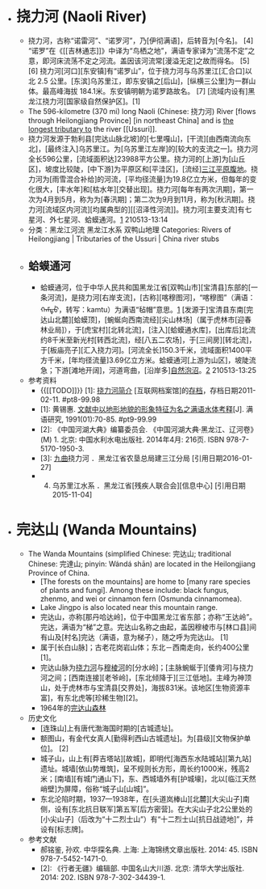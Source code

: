 - # 挠力河 (Naoli River)
    - 挠力河，古称“诺雷河”、“诺罗河”，乃[伊彻满语]，后转音为[今名]。 [4]  “诺罗”在《[[吉林通志]]》中译为“鸟栖之地”，满语专家译为“流荡不定”之意，即河床流荡不定之河流。盖因该河流常[漫溢无定]之故而得名。 [5]  [6]  挠力河[河口][东安镇]有“诺罗山”，位于挠力河与乌苏里江[汇合口]以北 2.5 公里。[东滨]乌苏里江，即东安镇之[后山]，[纵横三公里]为一群山体。最高峰海拔 184.1米。东安镇明朝为诺罗路故名。 [7] [流域内设有]黑龙江挠力河[国家级自然保护区]。[1]
    - The 596-kilometre (370 mi) long Naoli (Chinese: 挠力河) River [flows through Heilongjiang Province] [in northeast China] and is [the longest tributary to]([[tributary]]) the river [[Ussuri]].
    - 挠力河发源于勃利县[完达山脉北坡]的[七里嘎山]，[干流][由西南流向东北]，[最终注入]乌苏里江。为[乌苏里江左岸]的[较大的支流之一]。挠力河全长596公里，[流域面积达]23988平方公里。挠力河的[上游]为[山丘区]，坡度比较陡，[中下游]为平原区和[平洼区]，[流经][三江平原腹地]([[三江平原]])。挠力河为[雨雪混合补给]的河流，[平均径流量]为19.8亿立方米，但每年的变化很大，[丰水年]和[枯水年][交替出现]。挠力河[每年有两次汛期]，第一次为4月到5月，称为为[春汛期]；第二次为9月到11月，称为[秋汛期]。挠力河[流域区内河流][均属典型的][[沼泽性河流]]。挠力河[主要支流]有七星河、外七星河、蛤蟆通河。[1](((q1ZhHbSvz)))
210513-13:14
    - 分类：黑龙江河流 黑龙江水系 双鸭山地理
Categories: Rivers of Heilongjiang | Tributaries of the Ussuri | China river stubs
    - ## 蛤蟆通河
        - 蛤蟆通河，位于中华人民共和国黑龙江省[双鸭山市][宝清县]东部的[一条河流]，是挠力河[右岸支流]，[古称][喀穆图河]，“喀穆图”（满语：ᡴᠠᠮᡨᡠ，转写：kamtu）为满语“毡帽”意思。[1](((jFKq_u0OG))) [发源于]宝清县东南[完达山北麓][蛤蟆顶]，[蜿蜒向西南流经][尖山林场]（属于虎林市[迎春林业局]），于[虎宝村][北转北流]，[注入][蛤蟆通水库]，[出库后]北流约8千米至新光村[转西北流]，经[八五二农场]，于[三间房][转北流]，于[板庙亮子][汇入挠力河]。[河流全长]150.3千米，流域面积1400平方千米，[年均径流量]3.69亿立方米。蛤蟆通河[上游为山区]，坡陡流急；下游[滩地开阔]，河道弯曲，[沿岸多][自然泡沼](((RdXlGp3Vx)))。[2](((HggRIQukB)))
210513-13:25
    - 参考资料
        - {{[[TODO]]}} [1]: [挠力河简介](http://d.lotour.com/hljnaolihe/lvyoujianjie/) [互联网档案馆]的[存档](https://web.archive.org/web/20110211215047/http://d.lotour.com/hljnaolihe/lvyoujianjie)，存档日期2011-02-11. #pt8-99.98
        - [1]: 黄锡惠. [文献中以地形地貌的形象特征为名之满语水体考释](http://www.doc88.com/p-2714908924784.html)[J]. 满语研究, 1991(01):70-85. #pt9-99.99
        - [2]: 《中国河湖大典》编纂委员会. 《中国河湖大典·黑龙江、辽河卷》 (M) 1. 北京: 中国水利水电出版社. 2014年4月: 216页. ISBN 978-7-5170-1950-3.
        - [3]: [九曲](https://baike.baidu.com/reference/485121/ab52arSzFm_aXLrympqZartBNZDmmf-nQa-AqtrUOEApPD6iJIhXYZ2IhoB00z0CTlW4jL0U-PcmdgREZjpsbfxf7y2JDS6X_W2vO2jrWfE9tOkA3v5e)挠力河  ．黑龙江省农垦总局建三江分局 [引用日期2016-01-27]
        - 4.  乌苏里江水系  ．黑龙江省[残疾人联合会][信息中心] [引用日期2015-11-04]
- # 完达山 (Wanda Mountains)
    - The Wanda Mountains (simplified Chinese: 完达山; traditional Chinese: 完達山; pinyin: Wándá shān) are located in the Heilongjiang Province of China.
        - [The forests on the mountains] are home to [many rare species of plants and fungi]. Among these include: black fungus, zhenmo, and wei or cinnamon fern (Osmunda cinnamomea).
        - Lake Jingpo is also located near this mountain range.
        - 完达山，亦称[那丹哈达岭]，位于中国黑龙江省东部；亦称“王达岭”。完达，满语为“梯”之意。完达山名称之由起，盖因穆棱市与[林口县]间有山及[村名]完达（满语，意为梯子），随之呼为完达山。 [1]  
        - 属于[长白山脉]；古老花岗岩山体；东北－西南走向，长约400公里[1]。
        - 完达山脉为[挠力河](((S8y_TncwG)))与[穆棱河](((nF7S65XGt)))的[分水岭]；[主脉蜿蜒于][倭肯河]与挠力河之间；[西南连接][老爷岭]，[东北倾降于][三江低地]。主峰为神顶山，处于虎林市与宝清县[交界处]，海拔831米。该地区[生物资源丰富]，有东北虎等[珍稀生物][2]。
        - 1964年的[完达山森林](https://zh.wikipedia.org/zh-cn/File:1964-12_1964%E5%B9%B4_%E5%AE%8C%E8%BE%BE%E5%B1%B1%E6%A3%AE%E6%9E%97.jpg)
    - 历史文化
        - [连珠山]上有唐代渤海国时期的[古城遗址]。
        - 额图山，有金代女真人[勤得利西山古城遗址]。为[县级][文物保护单位]。 [2] 
        - 城子山，山上有[莽吉塔站][故城]，即明代[海西东水陆城站][第九站]遗址。城墙[依山势堆筑]，呈不规则长方形，周长约1000米，残高2米；[南墙][有城门通山下]，东、西城墙外有[护城壕]，北以[临江天然峭壁]为屏障，俗称“城子山[山城]”。
        - 东北沦陷时期，1937—1938年，在[头道岚棒山][北麓][大尖山子]南侧，设有[东北抗日联军]第五军[后方密营]。在大尖山子北2公里处的[小尖山子]（后改为“十二烈士山”）有“十二烈士山[抗日战迹地]”，并设有[标志牌]。
    - 参考文献
        - 郝铭鉴, 孙欢. 中华探名典. 上海: 上海锦绣文章出版社. 2014: 45. ISBN 978-7-5452-1471-0.
        - [2]: 《行者无疆》编辑部. 中国名山大川游. 北京: 清华大学出版社. 2014: 202. ISBN 978-7-302-34439-1.
